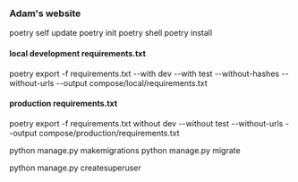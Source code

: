 ### Adam's website

poetry self update
poetry init
poetry shell
poetry install

#### local development requirements.txt
poetry export -f requirements.txt --with dev --with test --without-hashes --without-urls --output compose/local/requirements.txt

#### production requirements.txt
poetry export -f requirements.txt without dev --without test --without-urls --output compose/production/requirements.txt

python manage.py makemigrations
python manage.py migrate

python manage.py createsuperuser